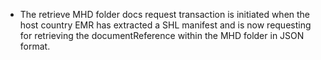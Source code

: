 - The retrieve MHD folder docs request transaction is initiated when the host country EMR has extracted a SHL manifest and is now requesting for retrieving the documentReference within the MHD folder in JSON format.
